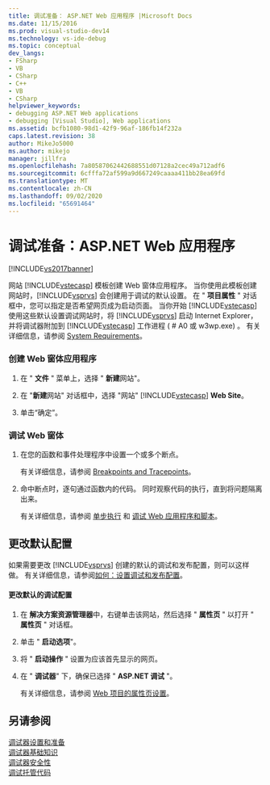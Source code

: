 ```yaml
---
title: 调试准备： ASP.NET Web 应用程序 |Microsoft Docs
ms.date: 11/15/2016
ms.prod: visual-studio-dev14
ms.technology: vs-ide-debug
ms.topic: conceptual
dev_langs:
- FSharp
- VB
- CSharp
- C++
- VB
- CSharp
helpviewer_keywords:
- debugging ASP.NET Web applications
- debugging [Visual Studio], Web applications
ms.assetid: bcfb1080-98d1-42f9-96af-186fb14f232a
caps.latest.revision: 38
author: MikeJo5000
ms.author: mikejo
manager: jillfra
ms.openlocfilehash: 7a80587062442688551d07128a2cec49a712adf6
ms.sourcegitcommit: 6cfffa72af599a9d667249caaaa411bb28ea69fd
ms.translationtype: MT
ms.contentlocale: zh-CN
ms.lasthandoff: 09/02/2020
ms.locfileid: "65691464"
---
```

# <a name="debugging-preparation-aspnet-web-applications"></a>调试准备：ASP.NET Web 应用程序
[!INCLUDE[vs2017banner](../includes/vs2017banner.md)]

网站 [!INCLUDE[vstecasp](../includes/vstecasp-md.md)] 模板创建 Web 窗体应用程序。 当你使用此模板创建网站时，[!INCLUDE[vsprvs](../includes/vsprvs-md.md)] 会创建用于调试的默认设置。 在 " **项目属性** " 对话框中，您可以指定是否希望网页成为启动页面。 当你开始 [!INCLUDE[vstecasp](../includes/vstecasp-md.md)] 使用这些默认设置调试网站时，将 [!INCLUDE[vsprvs](../includes/vsprvs-md.md)] 启动 Internet Explorer，并将调试器附加到 [!INCLUDE[vstecasp](../includes/vstecasp-md.md)] 工作进程 ( # A0 或 w3wp.exe) 。 有关详细信息，请参阅 [System Requirements](../debugger/aspnet-debugging-system-requirements.md)。  
  
### <a name="to-create-a-web-forms-application"></a>创建 Web 窗体应用程序  
  
1. 在 " **文件** " 菜单上，选择 " **新建**网站"。  
  
2. 在 "**新建**网站" 对话框中，选择 "网站" [!INCLUDE[vstecasp](../includes/vstecasp-md.md)] **Web Site**。  
  
3. 单击“确定”。  
  
### <a name="to-debug-your-web-form"></a>调试 Web 窗体  
  
1. 在您的函数和事件处理程序中设置一个或多个断点。  
  
     有关详细信息，请参阅 [Breakpoints and Tracepoints](https://msdn.microsoft.com/fe4eedc1-71aa-4928-962f-0912c334d583)。  
  
2. 命中断点时，逐句通过函数内的代码。 同时观察代码的执行，直到将问题隔离出来。  
  
     有关详细信息，请参阅 [单步执行](https://msdn.microsoft.com/8791dac9-64d1-4bb9-b59e-8d59af1833f9) 和 [调试 Web 应用程序和脚本](../debugger/debugging-web-applications-and-script.md)。  
  
## <a name="changing-default-configurations"></a>更改默认配置  
 如果需要更改 [!INCLUDE[vsprvs](../includes/vsprvs-md.md)] 创建的默认的调试和发布配置，则可以这样做。 有关详细信息，请参阅[如何：设置调试和发布配置](../debugger/how-to-set-debug-and-release-configurations.md)。  
  
#### <a name="to-change-the-default-debug-configuration"></a>更改默认的调试配置  
  
1. 在 **解决方案资源管理器**中，右键单击该网站，然后选择 " **属性页** " 以打开 " **属性页** " 对话框。  
  
2. 单击 " **启动选项**"。  
  
3. 将 " **启动操作** " 设置为应该首先显示的网页。  
  
4. 在 " **调试器**" 下，确保已选择 " **ASP.NET 调试** "。  
  
     有关详细信息，请参阅 [Web 项目的属性页设置](../debugger/property-pages-settings-for-web-projects.md)。  
  
## <a name="see-also"></a>另请参阅  
 [调试器设置和准备](../debugger/debugger-settings-and-preparation.md)   
 [调试器基础知识](../debugger/debugger-basics.md)   
 [调试器安全性](../debugger/debugger-security.md)   
 [调试托管代码](../debugger/debugging-managed-code.md)
